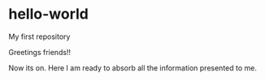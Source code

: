 # hello-world
My first repository

Greetings friends!!

Now its on. Here I am ready to absorb all the information presented to me.
